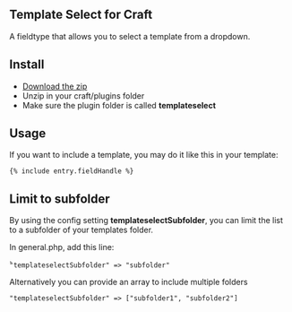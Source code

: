 ## Template Select for Craft

A fieldtype that allows you to select a template from a dropdown.

## Install 

* [Download the zip](https://github.com/sjelfull/Craft-TemplateSelect/archive/master.zip)
* Unzip in your craft/plugins folder
* Make sure the plugin folder is called **templateselect**

## Usage

If you want to include a template, you may do it like this in your template:

`{% include entry.fieldHandle %}`

## Limit to subfolder

By using the config setting **templateselectSubfolder**, you can limit the list to a subfolder of your templates folder.

In general.php, add this line:

̀`
"templateselectSubfolder" => "subfolder"
`

Alternatively you can provide an array to include multiple folders

`
"templateselectSubfolder" => ["subfolder1", "subfolder2"]
`